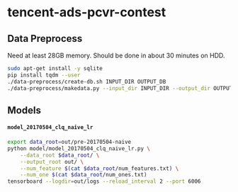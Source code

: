 # tencent-ads-pcvr-contest

## Data Preprocess

Need at least 28GB memory. Should be done in about 30 minutes on HDD.

```bash
sudo apt-get install -y sqlite
pip install tqdm --user
./data-preprocess/create-db.sh INPUT_DIR OUTPUT_DB
./data-preprocess/makedata.py --input_dir INPUT_DIR --output_dir OUTPUT_DIR --db DB
```

## Models

#### `model_20170504_clq_naive_lr`

```bash
export data_root=out/pre-20170504-naive
python model/model_20170504_clq_naive_lr.py \
    --data_root $data_root/ \
    --output_root out/ \
    --num_feature $(cat $data_root/num_features.txt) \
    --num_one $(cat $data_root/num_ones.txt)
tensorboard --logdir=out/logs --reload_interval 2 --port 6006
```
